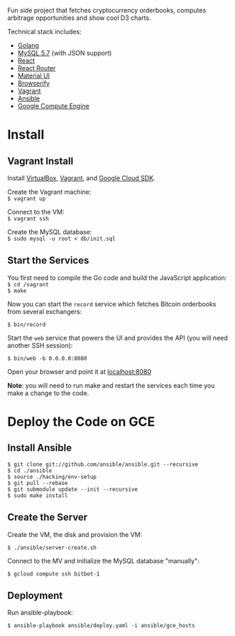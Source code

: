 Fun side project that fetches cryptocurrency orderbooks, computes arbitrage opportunities and show
cool D3 charts.

Technical stack includes:  

  * [Golang](https://golang.org/)
  * [MySQL 5.7](https://dev.mysql.com/doc/refman/5.7/en/json.html) (with JSON support)
  * [React](http://facebook.github.io/react/)
  * [React Router](https://github.com/reactjs/react-router)
  * [Material UI](http://www.material-ui.com/)
  * [Browserify](http://browserify.org/)
  * [Vagrant](https://www.vagrantup.com/)
  * [Ansible](http://docs.ansible.com/)
  * [Google Compute Engine](https://cloud.google.com/compute/)
 
# Install

## Vagrant Install

Install [VirtualBox](https://www.virtualbox.org/wiki/Downloads), [Vagrant](https://www.vagrantup.com/), and [Google Cloud SDK](https://cloud.google.com/sdk/).

Create the Vagrant machine:  
`$ vagrant up`

Connect to the VM:  
`$ vagrant ssh`

Create the MySQL database:  
`$ sudo mysql -u root < db/init.sql`

## Start the Services

You first need to compile the Go code and build the JavaScript application:  
`$ cd /vagrant`  
`$ make`  

Now you can start the `record` service which fetches Bitcoin orderbooks from several exchangers:

`$ bin/record`

Start the `web` service that powers the UI and provides the API (you will need another SSH session):

`$ bin/web -b 0.0.0.0:8080`

Open your browser and point it at [localhost:8080](http://localhost:8080)

**Note**: you will need to run make and restart the services each time you make a change to the code.

# Deploy the Code on GCE

## Install Ansible

```
$ git clone git://github.com/ansible/ansible.git --recursive
$ cd ./ansible
$ source ./hacking/env-setup
$ git pull --rebase
$ git submodule update --init --recursive
$ sudo make install
```

## Create the Server 

Create the VM, the disk and provision the VM:

`$ ./ansible/server-create.sh`

Connect to the MV and initialize the MySQL database "manually":

`$ gcloud compute ssh bitbot-1`

## Deployment

Run ansible-playbook:

`$ ansible-playbook ansible/deploy.yaml -i ansible/gce_hosts`  
